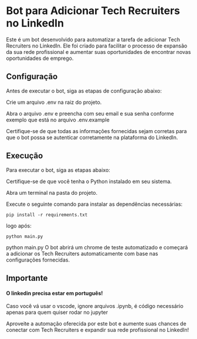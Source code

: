 # Bot para Adicionar Tech Recruiters no LinkedIn
Este é um bot desenvolvido para automatizar a tarefa de adicionar Tech Recruiters no LinkedIn. Ele foi criado para facilitar o processo de expansão da sua rede profissional e aumentar suas oportunidades de encontrar novas oportunidades de emprego.

## Configuração
Antes de executar o bot, siga as etapas de configuração abaixo:

Crie um arquivo .env na raiz do projeto.

Abra o arquivo .env e preencha com seu email e sua senha conforme exemplo que está no arquivo .env.example

Certifique-se de que todas as informações fornecidas sejam corretas para que o bot possa se autenticar corretamente na plataforma do LinkedIn.

## Execução
Para executar o bot, siga as etapas abaixo:

Certifique-se de que você tenha o Python instalado em seu sistema.

Abra um terminal na pasta do projeto.

Execute o seguinte comando para instalar as dependências necessárias:

```
pip install -r requirements.txt
```

logo após:

```
python main.py
```

python main.py
O bot abrirá um chrome de teste automatizado e começará a adicionar os Tech Recruiters automaticamente com base nas configurações fornecidas.

## Importante

#### O linkedin precisa estar em português!

Caso você vá usar o vscode, ignore arquivos .ipynb, é código necessário apenas para quem quiser rodar no jupyter

Aproveite a automação oferecida por este bot e aumente suas chances de conectar com Tech Recruiters e expandir sua rede profissional no LinkedIn!
